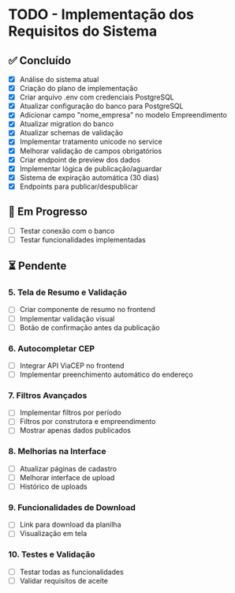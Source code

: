 # TODO - Implementação dos Requisitos do Sistema

## ✅ Concluído
- [x] Análise do sistema atual
- [x] Criação do plano de implementação
- [x] Criar arquivo .env com credenciais PostgreSQL
- [x] Atualizar configuração do banco para PostgreSQL
- [x] Adicionar campo "nome_empresa" no modelo Empreendimento
- [x] Atualizar migration do banco
- [x] Atualizar schemas de validação
- [x] Implementar tratamento unicode no service
- [x] Melhorar validação de campos obrigatórios
- [x] Criar endpoint de preview dos dados
- [x] Implementar lógica de publicação/aguardar
- [x] Sistema de expiração automática (30 dias)
- [x] Endpoints para publicar/despublicar

## 🔄 Em Progresso
- [ ] Testar conexão com o banco
- [ ] Testar funcionalidades implementadas

## ⏳ Pendente

### 5. Tela de Resumo e Validação
- [ ] Criar componente de resumo no frontend
- [ ] Implementar validação visual
- [ ] Botão de confirmação antes da publicação

### 6. Autocompletar CEP
- [ ] Integrar API ViaCEP no frontend
- [ ] Implementar preenchimento automático do endereço

### 7. Filtros Avançados
- [ ] Implementar filtros por período
- [ ] Filtros por construtora e empreendimento
- [ ] Mostrar apenas dados publicados

### 8. Melhorias na Interface
- [ ] Atualizar páginas de cadastro
- [ ] Melhorar interface de upload
- [ ] Histórico de uploads

### 9. Funcionalidades de Download
- [ ] Link para download da planilha
- [ ] Visualização em tela

### 10. Testes e Validação
- [ ] Testar todas as funcionalidades
- [ ] Validar requisitos de aceite
